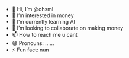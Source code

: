 - 👋 Hi, I’m @ohsml
- 👀 I’m interested in money
- 🌱 I’m currently learning AI
- 💞️ I’m looking to collaborate on making money
- 📫 How to reach me u cant
- 😄 Pronouns: ......
- ⚡ Fun fact: nun

<!---
ohsml/ohsml is a ✨ special ✨ repository because its `README.md` (this file) appears on your GitHub profile.
You can click the Preview link to take a look at your changes.
--->
